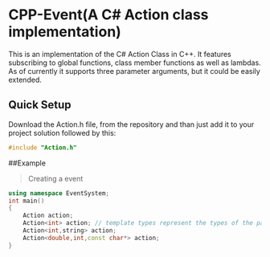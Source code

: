 # CPP-Event(A C# Action class implementation)
This is an implementation of the C# Action Class in C++. It features subscribing to global functions, class member functions as well as lambdas.
As of currently it supports three parameter arguments, but it could be easily extended. 

## Quick Setup
Download the Action.h file, from the repository and than just add it to your project solution followed by this:
```C++
#include "Action.h"
```
##Example

> Creating a event 
```C++
using namespace EventSystem;
int main()
{
    Action action;
    Action<int> action; // template types represent the types of the parameters
    Action<int,string> action;
    Action<double,int,const char*> action;
}

```
